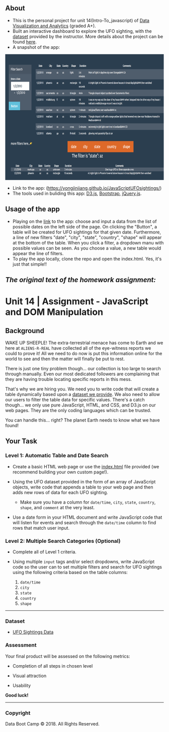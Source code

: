 ## About
   - This is the personal project for unit 14(Intro-To_javascript) of [Data Visualization and Analytics](https://bootcamp.umn.edu/data/landing%20full/) (graded A+).
   - Built an interactive dashboard to explore the UFO sighting,  with the [dataset](./static/js/data.js) provided by the instructor. More details about the project can be found [here](#the-original-text-of-the-homework-assignment).
   - A snapshot of the app: 
  <img src="./static/images/app.png " width="800" height="400">
  
   - Link to the app: (https://yongjinjiang.github.io/JavaScriptUFOsightings/)
   - The tools used in buliding this app: [D3.js](https://d3js.org/), [Bootstrap](https://getbootstrap.com/), [jQuery.js](https://jquery.com/).

## Usage of the app
   - Playing on the [link]((https://yongjinjiang.github.io/JavaScriptUFOsightings/)) to the app: choose and input a data from the list of possible dates on the left side of the page. On clicking the "Button", a table will be created for UFO sightings for that given date.  Furthermore, a line of new filters "date", "city", "state", "country", "shape" will appear at the bottom of the table. When you click a filter, a dropdown manu with possible values can be seen. As you choose a value,  a new table would appear the line of filters.
   - To play the app locally, clone the repo and open the index.html. Yes, it's just that simple!!
    

## **_The original text of the homework assignment:_** 
# Unit 14 | Assignment - JavaScript and DOM Manipulation

## Background

WAKE UP SHEEPLE! The extra-terrestrial menace has come to Earth and we here at `ALIENS-R-REAL` have collected all of the eye-witness reports we could to prove it! All we need to do now is put this information online for the world to see and then the matter will finally be put to rest.

There is just one tiny problem though... our collection is too large to search through manually. Even our most dedicated followers are complaining that they are having trouble locating specific reports in this mess.

That's why we are hiring you. We need you to write code that will create a table dynamically based upon a [dataset we provide](StarterCode/static/js/data.js). We also need to allow our users to filter the table data for specific values. There's a catch though... we only use pure JavaScript, HTML, and CSS, and D3.js on our web pages. They are the only coding languages which can be trusted.

You can handle this... right? The planet Earth needs to know what we have found!

## Your Task

### Level 1: Automatic Table and Date Search

* Create a basic HTML web page or use the [index.html](StarterCode/index.html) file provided (we recommend building your own custom page!).

* Using the UFO dataset provided in the form of an array of JavaScript objects, write code that appends a table to your web page and then adds new rows of data for each UFO sighting.

  * Make sure you have a column for `date/time`, `city`, `state`, `country`, `shape`, and `comment` at the very least.

* Use a date form in your HTML document and write JavaScript code that will listen for events and search through the `date/time` column to find rows that match user input.

### Level 2: Multiple Search Categories (Optional)

* Complete all of Level 1 criteria.

* Using multiple `input` tags and/or select dropdowns, write JavaScript code so the user can to set multiple filters and search for UFO sightings using the following criteria based on the table columns:

  1. `date/time`
  2. `city`
  3. `state`
  4. `country`
  5. `shape`

- - -

### Dataset

* [UFO Sightings Data](StarterCode/static/js/data.js)

### Assessment

Your final product will be assessed on the following metrics:

* Completion of all steps in chosen level

* Visual attraction

* Usability

**Good luck!**

- - -

### Copyright

Data Boot Camp © 2018. All Rights Reserved.
